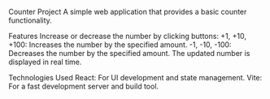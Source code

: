 Counter Project
A simple web application that provides a basic counter functionality.

Features
Increase or decrease the number by clicking buttons:
+1, +10, +100: Increases the number by the specified amount.
-1, -10, -100: Decreases the number by the specified amount.
The updated number is displayed in real time.

Technologies Used
React: For UI development and state management.
Vite: For a fast development server and build tool.
